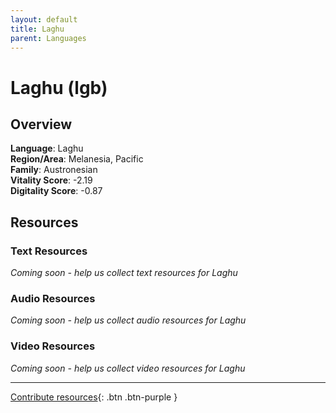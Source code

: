 ```yaml
---
layout: default
title: Laghu
parent: Languages
---
```


# Laghu (lgb)

## Overview

**Language**: Laghu  
**Region/Area**: Melanesia, Pacific  
**Family**: Austronesian  
**Vitality Score**: -2.19  
**Digitality Score**: -0.87  

## Resources

### Text Resources
*Coming soon - help us collect text resources for Laghu*

### Audio Resources
*Coming soon - help us collect audio resources for Laghu*

### Video Resources
*Coming soon - help us collect video resources for Laghu*

---

[Contribute resources](https://fairtrain.github.io/){: .btn .btn-purple }
